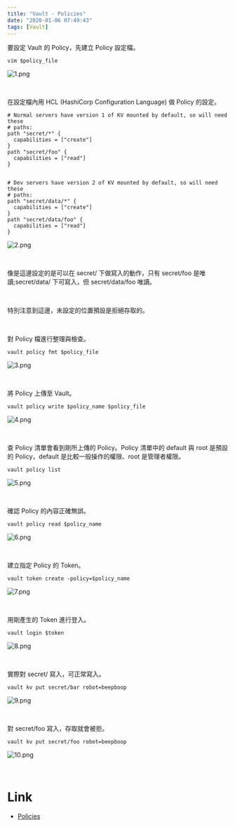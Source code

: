 ```yaml
---
title: "Vault - Policies"
date: "2020-01-06 07:49:43"
tags: [Vault]
---
```



要設定 Vault 的 Policy，先建立 Policy 設定檔。  

<!-- More -->

    vim $policy_file

![1.png](1.png)

</br>


在設定檔內用 HCL (HashiCorp Configuration Language) 做 Policy 的設定。  

```
# Normal servers have version 1 of KV mounted by default, so will need these
# paths:
path "secret/*" {
  capabilities = ["create"]
}
path "secret/foo" {
  capabilities = ["read"]
}


# Dev servers have version 2 of KV mounted by default, so will need these
# paths:
path "secret/data/*" {
  capabilities = ["create"]
}
path "secret/data/foo" {
  capabilities = ["read"]
}
```

![2.png](2.png)

</br>


像是這邊設定的是可以在 secret/ 下做寫入的動作，只有 secret/foo 是唯讀;secret/data/ 下可寫入，但 secret/data/foo 唯讀。  

</br>


特別注意到這邊，未設定的位置預設是拒絕存取的。  

</br>


對 Policy 檔進行整理與檢查。  

    vault policy fmt $policy_file

![3.png](3.png)

</br> 


將 Policy 上傳至 Vault。  

    vault policy write $policy_name $policy_file

![4.png](4.png)

</br>


查 Policy 清單會看到剛所上傳的 Policy。Policy 清單中的 default 與 root 是預設的 Policy，default 是比較一般操作的權限、root 是管理者權限。  

    vault policy list

![5.png](5.png)

</br>


確認 Policy 的內容正確無誤。  

    vault policy read $policy_name

![6.png](6.png)

</br>


建立指定 Policy 的 Token。  

    vault token create -policy=$policy_name

![7.png](7.png)

</br>


用剛產生的 Token 進行登入。  

    vault login $token

![8.png](8.png)

</br>


實際對 secret/ 寫入，可正常寫入。  

    vault kv put secret/bar robot=beepboop

![9.png](9.png)

</br>


對 secret/foo 寫入，存取就會被拒。  

    vault kv put secret/foo robot=beepboop

![10.png](10.png)

</br>


Link
====
* [Policies](https://learn.hashicorp.com/vault/getting-started/policies)
